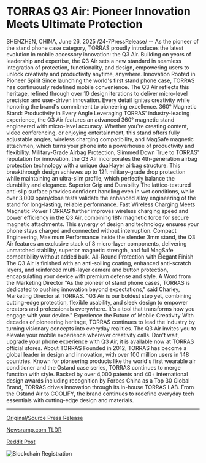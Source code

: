# TORRAS Q3 Air: Pioneer Innovation Meets Ultimate Protection

SHENZHEN, CHINA, June 26, 2025 /24-7PressRelease/ -- As the pioneer of the stand phone case category, TORRAS proudly introduces the latest evolution in mobile accessory innovation: the Q3 Air. Building on years of leadership and expertise, the Q3 Air sets a new standard in seamless integration of protection, functionality, and design, empowering users to unlock creativity and productivity anytime, anywhere.  Innovation Rooted in Pioneer Spirit Since launching the world's first stand phone case, TORRAS has continuously redefined mobile convenience. The Q3 Air reflects this heritage, refined through over 10 design iterations to deliver micro-level precision and user-driven innovation. Every detail ignites creativity while honoring the brand's commitment to pioneering excellence.  360° Magnetic Stand: Productivity in Every Angle Leveraging TORRAS' industry-leading experience, the Q3 Air features an advanced 360° magnetic stand engineered with micro-level accuracy. Whether you're creating content, video conferencing, or enjoying entertainment, this stand offers fully adjustable angles, wireless charging compatibility, and MagSafe magnetic attachmen, which turns your phone into a powerhouse of productivity and flexibility.  Military-Grade Airbag Protection, Slimmed Down True to TORRAS' reputation for innovation, the Q3 Air incorporates the 4th-generation airbag protection technology with a unique dual-layer airbag structure. This breakthrough design achieves up to 12ft military-grade drop protection while maintaining an ultra-slim profile, which perfectly balance the durability and elegance.  Superior Grip and Durability The lattice-textured anti-slip surface provides confident handling even in wet conditions, while over 3,000 open/close tests validate the enhanced alloy engineering of the stand for long-lasting, reliable performance.  Fast Wireless Charging Meets Magnetic Power TORRAS further improves wireless charging speed and power efficiency in the Q3 Air, combining 18N magnetic force for secure magnetic attachments. This synergy of design and technology ensures your phone stays charged and connected without interruption.  Compact Engineering, Maximum Performance Inside the slender 3mm stand, the Q3 Air features an exclusive stack of 8 micro-layer components, delivering unmatched stability, superior magnetic strength, and full MagSafe compatibility without added bulk.  All-Round Protection with Elegant Finish The Q3 Air is finished with an anti-soiling coating, enhanced anti-scratch layers, and reinforced multi-layer camera and button protection, encapsulating your device with premium defense and style.  A Word from the Marketing Director "As the pioneer of stand phone cases, TORRAS is dedicated to pushing innovation beyond expectations," said Charley, Marketing Director at TORRAS. "Q3 Air is our boldest step yet, combining cutting-edge protection, flexible usability, and sleek design to empower creators and professionals everywhere. It's a tool that transforms how you engage with your device."  Experience the Future of Mobile Creativity With decades of pioneering heritage, TORRAS continues to lead the industry by turning visionary concepts into everyday realities. The Q3 Air invites you to elevate your mobile experience wherever creativity calls.  Don't wait, upgrade your phone experience with Q3 Air, it is available now at TORRAS official stores.  About TORRAS Founded in 2012, TORRAS has become a global leader in design and innovation, with over 100 million users in 148 countries. Known for pioneering products like the world's first wearable air conditioner and the Ostand case series, TORRAS continues to merge function with style.  Backed by over 4,000 patents and 40+ international design awards including recognition by Forbes China as a Top 30 Global Brand, TORRAS drives innovation through its in-house TORRAS LAB. From the Ostand Air to COOLIFY, the brand continues to redefine everyday tech essentials with cutting-edge design and materials. 

---

[Original/Source Press Release](https://www.24-7pressrelease.com/press-release/524225/torras-q3-air-pioneer-innovation-meets-ultimate-protection)
                    

[Newsramp.com TLDR](https://newsramp.com/curated-news/torras-launches-q3-air-redefining-mobile-protection-productivity/ceba6a5336b9d0f92ba25ad8a8db4f18) 

 



[Reddit Post](https://www.reddit.com/r/MarketingNewsramp/comments/1lktryx/torras_launches_q3_air_redefining_mobile/) 



![Blockchain Registration](https://cdn.newsramp.app/24-7PressRelease/qrcode/256/26/paleJpcN.webp)